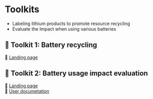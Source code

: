 # Toolkits
* Labeling lithium products to promote resource recycling
* Evaluate the Impact when using various batteries  

## :hammer: Toolkit 1: Battery recycling
:link: [Landing page](https://google.com)   

## :hammer: Toolkit 2: Battery usage impact evaluation
:link: [Landing page](https://google.com)  
:closed_book: [User documetation](https://google.com)

